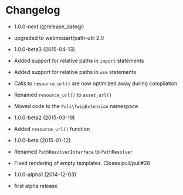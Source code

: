 Changelog
=========

* 1.0.0-next (@release_date@)

 * upgraded to webmozart/path-util 2.0

* 1.0.0-beta3 (2015-04-13)

 * Added support for relative paths in `import` statements
 * Added support for relative paths in `use` statements
 * Calls to `resource_url()` are now optimized away during compilation
 * Renamed `resource_url()` to `asset_url()`
 * Moved code to the `Puli\TwigExtension` namespace

* 1.0.0-beta2 (2015-03-19)

 * Added `resource_url()` function

* 1.0.0-beta (2015-01-12)

 * Renamed `PathResolverInterface` to `PathResolver`
 * Fixed rendering of empty templates. Closes puli/puli#28

* 1.0.0-alpha1 (2014-12-03)

 * first alpha release
